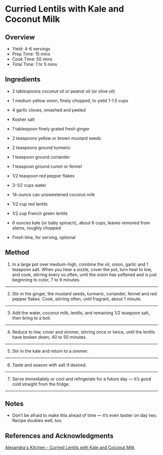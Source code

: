 # Curried Lentils with Kale and Coconut Milk

## Overview

- Yield: 4-6 servings
- Prep Time: 15 mins
- Cook Time: 50 mins
- Total Time: 1 hr 5 mins

## Ingredients

- 2 tablespoons coconut oil or peanut oil (or olive oil)

- 1 medium yellow onion, finely chopped, to yield 1-1.5 cups

- 4 garlic cloves, smashed and peeled

- Kosher salt

- 1 tablespoon finely grated fresh ginger

- 2 teaspoons yellow or brown mustard seeds

- 2 teaspoons ground turmeric

- 1 teaspoon ground coriander

- 1 teaspoon ground cumin or fennel

- 1/2 teaspoon red pepper flakes

- 3-1/2 cups water

- 14-ounce can unsweetened coconut milk

- 1/2 cup red lentils

- 1/2 cup French green lentils

- 6 ounces kale (or baby spinach), about 6 cups, leaves removed from stems, roughly chopped

- Fresh lime, for serving, optional

## Method

1. In a large pot over medium-high, combine the oil, onion, garlic and 1 teaspoon salt. When you hear a sizzle, cover the pot, turn heat to low, and cook, stirring every so often, until the onion has softened and is just beginning to color, 7 to 9 minutes.
---

2. Stir in the ginger, the mustard seeds, turmeric, coriander, fennel and red pepper flakes. Cook, stirring often, until fragrant, about 1 minute.
---

3. Add the water, coconut milk, lentils, and remaining 1/2 teaspoon salt, then bring to a boil.
---

4. Reduce to low, cover and simmer, stirring once or twice, until the lentils have broken down, 40 to 50 minutes.
---

5. Stir in the kale and return to a simmer.
---

6. Taste and season with salt if desired.
---

7. Serve immediately or cool and refrigerate for a future day — it’s good cold straight from the fridge.
---

## Notes

- Don’t be afraid to make this ahead of time — it’s even tastier on day two. Recipe doubles well, too.

## References and Acknowledgments

[Alexandra's Kitchen - Curried Lentils with Kale and Coconut Milk](https://alexandracooks.com/2019/02/27/curried-lentils-with-kale-and-coconut-milk/?utm_medium=social&utm_source=pinterest&utm_campaign=tailwind_smartloop&utm_content=smartloop&utm_term=29109286)
